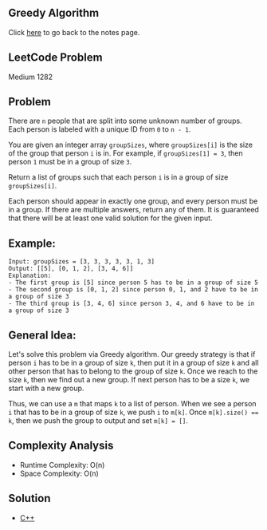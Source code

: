 ## Greedy Algorithm
Click [here](../notes.md) to go back to the notes page.

## LeetCode Problem
Medium 1282

## Problem
There are `n` people that are split into some unknown number of groups. Each person is labeled with a unique ID from `0` to `n - 1`.

You are given  an integer array `groupSizes`, where `groupSizes[i]` is the size of the group that person `i` is in. For example, if `groupSizes[1] = 3`, then person `1` must be in a group of size `3`.

Return a list of groups such that each person `i` is in a group of size `groupSizes[i]`.

Each person should appear in exactly one group, and every person must be in a group. If there are multiple answers, return any of them. It is guaranteed that there will be at least one valid solution for the given input.

## Example:
```
Input: groupSizes = [3, 3, 3, 3, 3, 1, 3]
Output: [[5], [0, 1, 2], [3, 4, 6]]
Explanation:
- The first group is [5] since person 5 has to be in a group of size 5
- The second group is [0, 1, 2] since person 0, 1, and 2 have to be in a group of size 3
- The third group is [3, 4, 6] since person 3, 4, and 6 have to be in a group of size 3 
```

## General Idea:
Let's solve this problem via Greedy algorithm. Our greedy strategy is that if person `i` has to be in a group of size `k`, then put it in a group of size `k` and all other person that has to belong to the group of size `k`. Once we reach to the size `k`, then we find out a new group. If next person has to be a size `k`, we start with a new group.

Thus, we can use a `m` that maps `k` to a list of person. When we see a person `i` that has to be in a group of size `k`, we push `i` to `m[k]`. Once `m[k].size() == k`, then we push the group to output and set `m[k] = []`.

## Complexity Analysis
- Runtime Complexity: O(n)
- Space Complexity: O(n)

## Solution
- [C++](./solution.cpp)
